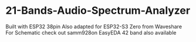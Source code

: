 # 21-Bands-Audio-Spectrum-Analyzer
Built with ESP32 38pin
Also adapted for ESP32-S3 Zero from Waveshare
For Schematic check out samm928on EasyEDA 
42 band also available
